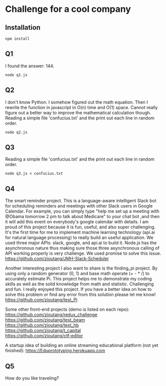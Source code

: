 
# Challenge for a cool company

## Installation

```
npm install
```
## Q1
I found the answer: 144.
```
node q1.js
```
## Q2
I don't know Python. I somehow figured out the math equation. Then I rewrite the function in javascript in O(n) time and O(1) space. Cannot really figure out a better way to improve the mathematical calculation though.
Reading a simple file 'confucius.txt' and the print out each line in random order.
```
node q2.js
```
## Q3
Reading a simple file 'confucius.txt' and the print out each line in random order.
```
node q3.js < confucius.txt
```
## Q4
The smart reminder project. This is a language-aware intelligent Slack bot for scheduling reminders and meetings with other Slack users in Google Calendar. For example, you can simply type "help me set up a meeting with @Obama tomorrow 2 pm to talk about Medicare" to your chat bot ,and then it will add this event on everybody's google calendar with details. I am proud of this project because it is fun, useful, and also super challenging. It's the first time for me to implement machine learning technology (api.ai for natural language processing) to really build an useful application. We used three major APIs: slack, google, and api.ai to build it. Node.js has the asynchronous nature thus making sure those three asynchronous calling of API working properly is very challenge. We used promise to solve this issue.
https://github.com/zioutang/JMH-Slack-Scheduler

Another interesting project I also want to share is the finding_pi project. By using only a random generator (0, 1) and base math operate (+ - * /) to accurately estimate Pi.  This project helps me to demonstrate my coding skills as well as the solid knowledge from math and statistic. Challenging and fun. I really enjoyed this project. If you have a better idea on how to solve this problem or find any error from this solution please let me know!
https://github.com/zioutang/test_Pi

Some other front-end projects (demo is listed on each repo):
https://github.com/zioutang/redux_challenge<br />
https://github.com/zioutang/test_beam<br />
https://github.com/zioutang/test_hb<br />
https://github.com/zioutang/t_capital<br />
https://github.com/zioutang/ctf-editor<br />

A startup idea of building an online streaming educational platform (not yet finished):
https://Eduprototyping.herokuapp.com
## Q5
How do you like traveling?
